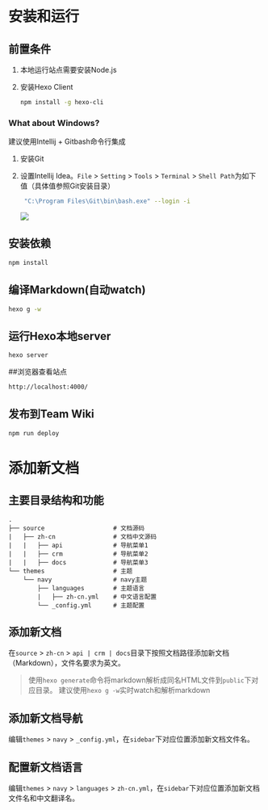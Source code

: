 # 安装和运行

## 前置条件

1. 本地运行站点需要安装Node.js
2. 安装Hexo Client

   ```bash
   npm install -g hexo-cli
   ```

### What about Windows?

建议使用Intellij + Gitbash命令行集成

1. 安装Git
2. 设置Intellij Idea。`File` > `Setting` > `Tools` > `Terminal` > `Shell Path`为如下值（具体值参照Git安装目录）

   ```bash
    "C:\Program Files\Git\bin\bash.exe" --login -i
   ```
   
   ![](assets/images/intellij_git_bash.png)


## 安装依赖

```bash
npm install
```

## 编译Markdown(自动watch)

```bash
hexo g -w
```

## 运行Hexo本地server

```bash
hexo server
```

##浏览器查看站点

```bash
http://localhost:4000/
```

## 发布到Team Wiki

```bash
npm run deploy
```


# 添加新文档

## 主要目录结构和功能

```
.    
├── source                   # 文档源码
|   ├── zh-cn                # 文档中文源码
|   |   ├── api              # 导航菜单1
|   |   ├── crm              # 导航菜单2
|   |   ├── docs             # 导航菜单3
└── themes                   # 主题
    └── navy                 # navy主题
        ├── languages        # 主题语言
        |   ├── zh-cn.yml    # 中文语言配置
        └── _config.yml      # 主题配置
```

## 添加新文档

在`source` > `zh-cn` > `api | crm | docs`目录下按照文档路径添加新文档（Markdown），文件名要求为英文。

> 使用`hexo generate`命令将markdown解析成同名HTML文件到`public`下对应目录。
  建议使用`hexo g -w`实时watch和解析markdown
  
## 添加新文档导航

编辑`themes` > `navy` > `_config.yml`，在`sidebar`下对应位置添加新文档文件名。

## 配置新文档语言

编辑`themes` > `navy` > `languages` > `zh-cn.yml`，在`sidebar`下对应位置添加新文档文件名和中文翻译名。





